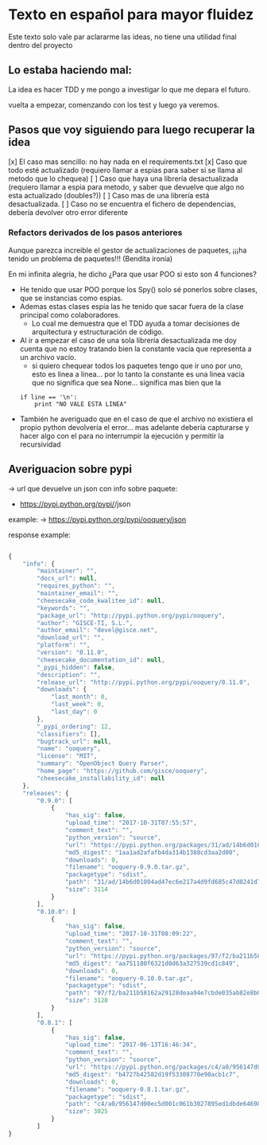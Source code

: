 # Texto en español para mayor fluidez

Este texto solo vale par aclararme las ideas, no tiene una utilidad final dentro del proyecto

## Lo estaba haciendo mal:

La idea es hacer TDD y me pongo a investigar lo que me depara el futuro.

vuelta a empezar, comenzando con los test y luego ya veremos.


## Pasos que voy siguiendo para luego recuperar la idea

[x] El caso mas sencillo: no hay nada en el requirements.txt
[x] Caso que todo esté actualizado (requiero llamar a espias para saber si se llama al metodo que lo chequea)
[ ] Caso que haya una librería desactualizada (requiero llamar a espia para metodo, y saber que devuelve que algo no esta actualizado (doubles?))
[ ] Caso mas de una librería está desactualizada.
[ ] Caso no se encuentra el fichero de dependencias, debería devolver otro error diferente

### Refactors derivados de los pasos anteriores

Aunque parezca increible el gestor de actualizaciones de paquetes, ¡¡¡ha tenido un problema de paquetes!!! (Bendita ironía)

En mi infinita alegría, he dicho ¿Para que usar POO si esto son 4 funciones?

- He tenido que usar POO porque los Spy() solo sé ponerlos sobre clases, que se instancias como espias.
- Ademas estas clases espía las he tenido que sacar fuera de la clase principal como colaboradores.
    - Lo cual me demuestra que el TDD ayuda a tomar decisiones de arquitectura y estructuración de código.
- Al ir a empezar el caso de una sola librería desactualizada me doy cuenta que no estoy tratando bien la constante vacía que representa a un archivo vacío.
    - si quiero chequear todos los paquetes tengo que ir uno por uno, esto es linea a linea... por lo tanto la constante es una linea vacia que no significa que sea None...
    significa mas bien que la
    ```
    if line == '\n':
        print "NO VALE ESTA LINEA"

    ```
- También he averiguado que en el caso de que el archivo no existiera el propio python devolvería el error... mas adelante debería capturarse y hacer algo con el para no interrumpir la ejecución
y permitir la recursividad

## Averiguacion sobre pypi

-> url que devuelve un json con info sobre paquete:
- https://pypi.python.org/pypi/<name-of-the-package>/json

example: -> https://pypi.python.org/pypi/ooquery/json

response example:

```javascript

{
    "info": {
        "maintainer": "",
        "docs_url": null,
        "requires_python": "",
        "maintainer_email": "",
        "cheesecake_code_kwalitee_id": null,
        "keywords": "",
        "package_url": "http://pypi.python.org/pypi/ooquery",
        "author": "GISCE-TI, S.L.",
        "author_email": "devel@gisce.net",
        "download_url": "",
        "platform": "",
        "version": "0.11.0",
        "cheesecake_documentation_id": null,
        "_pypi_hidden": false,
        "description": "",
        "release_url": "http://pypi.python.org/pypi/ooquery/0.11.0",
        "downloads": {
            "last_month": 0,
            "last_week": 0,
            "last_day": 0
        },
        "_pypi_ordering": 12,
        "classifiers": [],
        "bugtrack_url": null,
        "name": "ooquery",
        "license": "MIT",
        "summary": "OpenObject Query Parser",
        "home_page": "https://github.com/gisce/ooquery",
        "cheesecake_installability_id": null
    },
    "releases": {
        "0.9.0": [
            {
                "has_sig": false,
                "upload_time": "2017-10-31T07:55:57",
                "comment_text": "",
                "python_version": "source",
                "url": "https://pypi.python.org/packages/31/ad/14b6d01004ad47ec6e217a4d9fd685c47d0241d7098ad6326689909a3cc3/ooquery-0.9.0.tar.gz",
                "md5_digest": "1aa1ad2afafb4da314b1388cd3aa2d00",
                "downloads": 0,
                "filename": "ooquery-0.9.0.tar.gz",
                "packagetype": "sdist",
                "path": "31/ad/14b6d01004ad47ec6e217a4d9fd685c47d0241d7098ad6326689909a3cc3/ooquery-0.9.0.tar.gz",
                "size": 3114
            }
        ],
        "0.10.0": [
            {
                "has_sig": false,
                "upload_time": "2017-10-31T08:09:22",
                "comment_text": "",
                "python_version": "source",
                "url": "https://pypi.python.org/packages/97/f2/ba211b58162a29128deaa94e7cbde035ab82e8b00399a33239f1b8f4beee/ooquery-0.10.0.tar.gz",
                "md5_digest": "aa751180f6321d0d63a327539cd1c849",
                "downloads": 0,
                "filename": "ooquery-0.10.0.tar.gz",
                "packagetype": "sdist",
                "path": "97/f2/ba211b58162a29128deaa94e7cbde035ab82e8b00399a33239f1b8f4beee/ooquery-0.10.0.tar.gz",
                "size": 3128
            }
        ],
        "0.8.1": [
            {
                "has_sig": false,
                "upload_time": "2017-06-13T16:46:34",
                "comment_text": "",
                "python_version": "source",
                "url": "https://pypi.python.org/packages/c4/a0/956147d00ec5d001c061b3027895ed1dbde64698fcce8f575b3c0e000c23/ooquery-0.8.1.tar.gz",
                "md5_digest": "b4727b42582d19f53308770e90acb1c7",
                "downloads": 0,
                "filename": "ooquery-0.8.1.tar.gz",
                "packagetype": "sdist",
                "path": "c4/a0/956147d00ec5d001c061b3027895ed1dbde64698fcce8f575b3c0e000c23/ooquery-0.8.1.tar.gz",
                "size": 3025
            }
        ]
}

```
